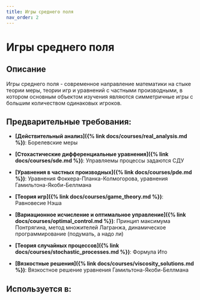 ```yaml
---
title: Игры среднего поля
nav_order: 2
---
```


# Игры среднего поля


## Описание 
Игры среднего поля - современное направление математики на стыке теории меры, теории игр и уравнений с частными производными, 
в котором основным объектом изучения являются симметричные игры с большим количеством одинаковых игроков. 


## Предварительные требования:

- **[Действительный анализ]({% link docs/courses/real_analysis.md %})**: Борелевские меры


- **[Стохастические дифференциальные уравнения]({% link docs/courses/sde.md %})**: Управляемы процессы задаются СДУ


- **[Уравнения в частных производных]({% link docs/courses/pde.md %})**: Уравнения Фоккера-Планка-Колмогорова, уравнения Гамильтона-Якоби-Беллмана


- **[Теория игр]({% link docs/courses/game_theory.md %})**: Равновесие Нэша


- **[Вариационное исчисление и оптимальное управление]({% link docs/courses/optimal_control.md %})**: Принцип максимума Понтрягина, метод множителей Лагранжа, динамическое программирование (подумать, а надо ли)


- **[Теория случайных процессов]({% link docs/courses/stochastic_processes.md %})**: Формула Ито


- **[Вязкостные решения]({% link docs/courses/viscosity_solutions.md %})**: Вязкостное решение уравнения Гамильтона-Якоби-Беллмана



## Используется в:
